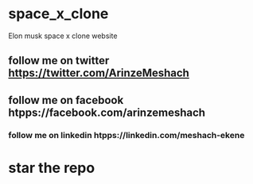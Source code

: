 # space_x_clone
Elon musk space x clone website

## follow me on twitter https://twitter.com/ArinzeMeshach
##  follow me on facebook htpps://facebook.com/arinzemeshach
### follow me on linkedin htpps://linkedin.com/meshach-ekene

# star the repo 

